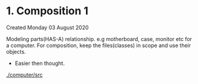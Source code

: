 # 1. Composition 1
Created Monday 03 August 2020

Modeling parts(HAS-A) relationship.
e.g motherboard, case, monitor etc for a computer.
For composition, keep the files(classes) in scope and use their objects.

* Easier then thought.

[./computer/src](./1._Composition_1/computer/src)

